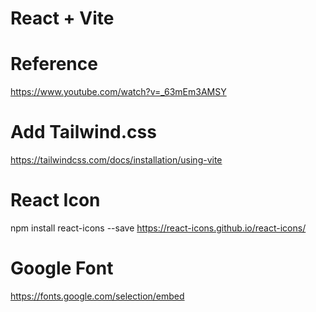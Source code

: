 # React + Vite

# Reference
https://www.youtube.com/watch?v=_63mEm3AMSY

# Add Tailwind.css
https://tailwindcss.com/docs/installation/using-vite

# React Icon
npm install react-icons --save
https://react-icons.github.io/react-icons/

# Google Font
https://fonts.google.com/selection/embed